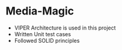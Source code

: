 # Media-Magic

- VIPER Architecture is used in this project
- Written Unit test cases
- Followed SOLID principles
